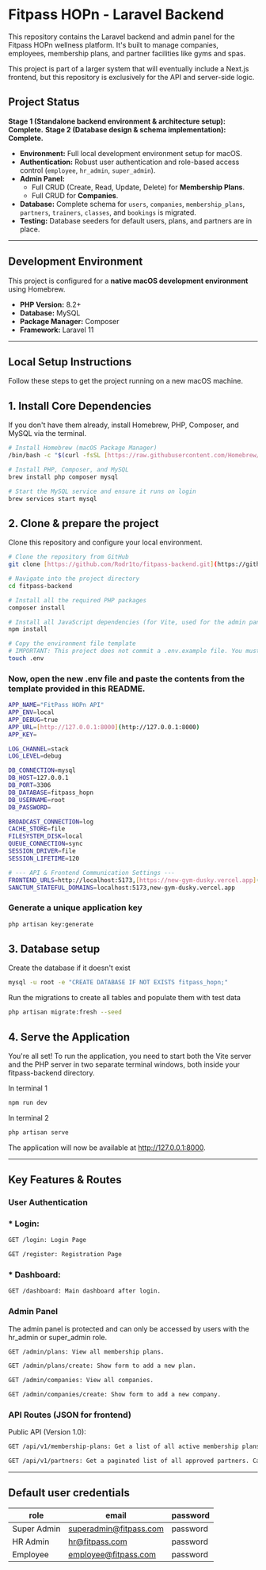 # Fitpass HOPn - Laravel Backend

This repository contains the Laravel backend and admin panel for the Fitpass HOPn wellness platform. It's built to manage companies, employees, membership plans, and partner facilities like gyms and spas.

This project is part of a larger system that will eventually include a Next.js frontend, but this repository is exclusively for the API and server-side logic.

## Project Status

**Stage 1 (Standalone backend environment & architecture setup): Complete.**
**Stage 2 (Database design & schema implementation): Complete.**
* **Environment:** Full local development environment setup for macOS.
* **Authentication:** Robust user authentication and role-based access control (`employee`, `hr_admin`, `super_admin`).
* **Admin Panel:**
    * Full CRUD (Create, Read, Update, Delete) for **Membership Plans**.
    * Full CRUD for **Companies**.
* **Database:** Complete schema for `users`, `companies`, `membership_plans`, `partners`, `trainers`, `classes`, and `bookings` is migrated.
* **Testing:** Database seeders for default users, plans, and partners are in place.

---

## Development Environment

This project is configured for a **native macOS development environment** using Homebrew.

* **PHP Version:** 8.2+
* **Database:** MySQL
* **Package Manager:** Composer
* **Framework:** Laravel 11

---

## Local Setup Instructions

Follow these steps to get the project running on a new macOS machine.

## 1. Install Core Dependencies
If you don't have them already, install Homebrew, PHP, Composer, and MySQL via the terminal.

```bash
# Install Homebrew (macOS Package Manager)
/bin/bash -c "$(curl -fsSL [https://raw.githubusercontent.com/Homebrew/install/HEAD/install.sh](https://raw.githubusercontent.com/Homebrew/install/HEAD/install.sh))"

# Install PHP, Composer, and MySQL
brew install php composer mysql

# Start the MySQL service and ensure it runs on login
brew services start mysql

```

## 2. Clone & prepare the project
Clone this repository and configure your local environment.

```bash
# Clone the repository from GitHub
git clone [https://github.com/Rodr1to/fitpass-backend.git](https://github.com/Rodr1to/fitpass-backend.git)

# Navigate into the project directory
cd fitpass-backend

# Install all the required PHP packages
composer install

# Install all JavaScript dependencies (for Vite, used for the admin panel)
npm install

# Copy the environment file template
# IMPORTANT: This project does not commit a .env.example file. You must create it.
touch .env
```

### Now, open the new .env file and paste the contents from the template provided in this README.

```bash
APP_NAME="FitPass HOPn API"
APP_ENV=local
APP_DEBUG=true
APP_URL=[http://127.0.0.1:8000](http://127.0.0.1:8000)
APP_KEY=

LOG_CHANNEL=stack
LOG_LEVEL=debug

DB_CONNECTION=mysql
DB_HOST=127.0.0.1
DB_PORT=3306
DB_DATABASE=fitpass_hopn
DB_USERNAME=root
DB_PASSWORD=

BROADCAST_CONNECTION=log
CACHE_STORE=file
FILESYSTEM_DISK=local
QUEUE_CONNECTION=sync
SESSION_DRIVER=file
SESSION_LIFETIME=120

# --- API & Frontend Communication Settings ---
FRONTEND_URLS=http://localhost:5173,[https://new-gym-dusky.vercel.app](https://new-gym-dusky.vercel.app)
SANCTUM_STATEFUL_DOMAINS=localhost:5173,new-gym-dusky.vercel.app

```

### Generate a unique application key
```bash
php artisan key:generate
```

## 3. Database setup
Create the database if it doesn't exist

```bash
mysql -u root -e "CREATE DATABASE IF NOT EXISTS fitpass_hopn;"
```

Run the migrations to create all tables and populate them with test data

```bash
php artisan migrate:fresh --seed
```

## 4. Serve the Application
You're all set! To run the application, you need to start both the Vite server and the PHP server in two separate terminal windows, both inside your fitpass-backend directory.

In terminal 1
```bash
npm run dev
```
In terminal 2
```bash
php artisan serve
```

The application will now be available at http://127.0.0.1:8000.

---

## Key Features & Routes

### User Authentication
### * Login: 
```bash
GET /login: Login Page

GET /register: Registration Page
```

### * Dashboard: 
```bash
GET /dashboard: Main dashboard after login.
```

### Admin Panel
The admin panel is protected and can only be accessed by users with the hr_admin or super_admin role.



```bash
GET /admin/plans: View all membership plans.

GET /admin/plans/create: Show form to add a new plan.

GET /admin/companies: View all companies.

GET /admin/companies/create: Show form to add a new company.
```

### API Routes (JSON for frontend)

Public API (Version 1.0):
```bash
GET /api/v1/membership-plans: Get a list of all active membership plans.

GET /api/v1/partners: Get a paginated list of all approved partners. Can be filtered with ?city= and ?type=.
```

---

## Default user credentials

| role        | email                  | password |
|-------------|------------------------|----------|
| Super Admin | superadmin@fitpass.com | password |
| HR Admin    | hr@fitpass.com         | password |
| Employee    | employee@fitpass.com   | password |


